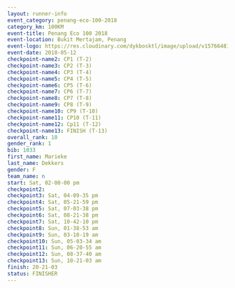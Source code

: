 ```yaml
--- 
layout: runner-info 
event_category: penang-eco-100-2018 
category_km: 100KM 
event-title: Penang Eco 100 2018 
event-location: Bukit Mertajam, Penang 
event-logo: https://res.cloudinary.com/dykbosktl/image/upload/v1576648106/Logo/Logo_lovxhg.jpg 
event-date: 2018-05-12 
checkpoint-name2: CP1 (T-2) 
checkpoint-name3: CP2 (T-3) 
checkpoint-name4: CP3 (T-4) 
checkpoint-name5: CP4 (T-5) 
checkpoint-name6: CP5 (T-6) 
checkpoint-name7: CP6 (T-7) 
checkpoint-name8: CP7 (T-8) 
checkpoint-name9: CP8 (T-9) 
checkpoint-name10: CP9 (T-10) 
checkpoint-name11: CP10 (T-11) 
checkpoint-name12: Cp11 (T-12) 
checkpoint-name13: FINISH (T-13) 
overall_rank: 10
gender_rank: 1
bib: 1033
first_name: Marieke
last_name: Dekkers
gender: F
team_name: n
start: Sat, 02-00-00 pm
checkpoint2: 
checkpoint3: Sat, 04-09-35 pm
checkpoint4: Sat, 05-21-59 pm
checkpoint5: Sat, 07-03-38 pm
checkpoint6: Sat, 08-21-38 pm
checkpoint7: Sat, 10-42-10 pm
checkpoint8: Sun, 01-38-53 am
checkpoint9: Sun, 03-10-19 am
checkpoint10: Sun, 05-03-34 am
checkpoint11: Sun, 06-20-55 am
checkpoint12: Sun, 08-37-40 am
checkpoint13: Sun, 10-21-03 am
finish: 20-21-03
status: FINISHER
--- 
```

